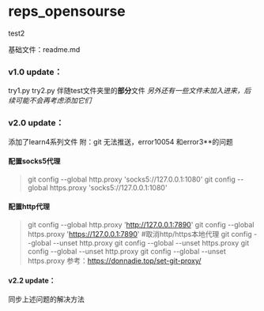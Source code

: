 # reps_opensourse
test2

基础文件：readme.md

### v1.0 update：
try1.py
try2.py
伴随test文件夹里的**部分**文件
*另外还有一些文件未加入进来，后续可能不会再考虑添加它们*

### v2.0 update：
添加了learn4系列文件
附：git 无法推送，error10054 和error3**的问题
#### 配置socks5代理
> git config --global http.proxy 'socks5://127.0.0.1:1080'
> git config --global https.proxy 'socks5://127.0.0.1:1080'
#### 配置http代理
> git config --global http.proxy 'http://127.0.0.1:7890'
> git config --global https.proxy 'https://127.0.0.1:7890'
#取消http/https本地代理
> git config --global --unset http.proxy
> git config --global --unset https.proxy
> git config --global --unset http.proxy
> git config --global --unset https.proxy
参考：https://donnadie.top/set-git-proxy/
#### v2.2 update：
同步上述问题的解决方法